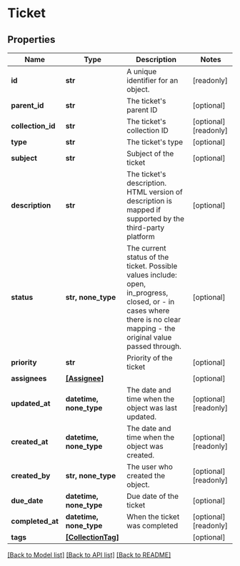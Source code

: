 # Ticket


## Properties
Name | Type | Description | Notes
------------ | ------------- | ------------- | -------------
**id** | **str** | A unique identifier for an object. | [readonly] 
**parent_id** | **str** | The ticket&#39;s parent ID | [optional] 
**collection_id** | **str** | The ticket&#39;s collection ID | [optional] [readonly] 
**type** | **str** | The ticket&#39;s type | [optional] 
**subject** | **str** | Subject of the ticket | [optional] 
**description** | **str** | The ticket&#39;s description. HTML version of description is mapped if supported by the third-party platform | [optional] 
**status** | **str, none_type** | The current status of the ticket. Possible values include: open, in_progress, closed, or - in cases where there is no clear mapping - the original value passed through. | [optional] 
**priority** | **str** | Priority of the ticket | [optional] 
**assignees** | [**[Assignee]**](Assignee.md) |  | [optional] 
**updated_at** | **datetime, none_type** | The date and time when the object was last updated. | [optional] [readonly] 
**created_at** | **datetime, none_type** | The date and time when the object was created. | [optional] [readonly] 
**created_by** | **str, none_type** | The user who created the object. | [optional] [readonly] 
**due_date** | **datetime, none_type** | Due date of the ticket | [optional] 
**completed_at** | **datetime, none_type** | When the ticket was completed | [optional] [readonly] 
**tags** | [**[CollectionTag]**](CollectionTag.md) |  | [optional] 

[[Back to Model list]](../../README.md#documentation-for-models) [[Back to API list]](../../README.md#documentation-for-api-endpoints) [[Back to README]](../../README.md)


